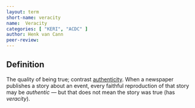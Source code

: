 ```yaml
---
layout: term
short-name: veracity
name:  Veracity
categories: [ "KERI", "ACDC" ]
author: Henk van Cann
peer-review:
---
```


## Definition

The quality of being true; contrast [authenticity](authenticity). When a newspaper publishes a story about an event, every faithful reproduction of that story may be *authentic* — but that does not mean the story was true (has *veracity*).